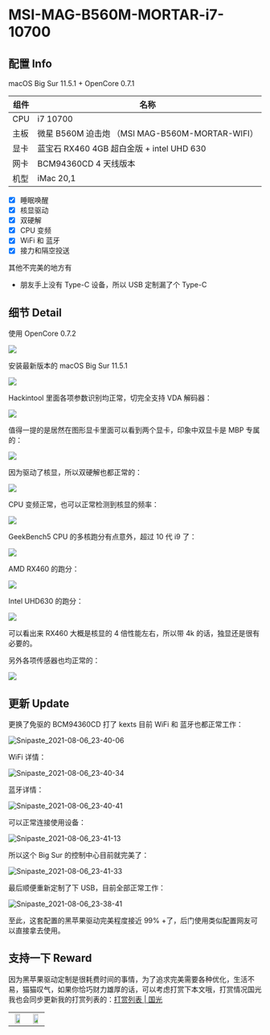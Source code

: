# MSI-MAG-B560M-MORTAR-i7-10700
## 配置 Info

macOS Big Sur 11.5.1 + OpenCore 0.7.1

| 组件 | 名称                                            |
| ---- | ----------------------------------------------- |
| CPU  | i7 10700                                        |
| 主板 | 微星 B560M 迫击炮 （MSI MAG-B560M-MORTAR-WIFI） |
| 显卡 | 蓝宝石 RX460 4GB 超白金版 + intel UHD 630       |
| 网卡 | BCM94360CD 4 天线版本                           |
| 机型 | iMac 20,1                                       |

- [x] 睡眠唤醒
- [x] 核显驱动
- [x] 双硬解
- [x] CPU 变频
- [x] WiFi 和 蓝牙
- [x] 接力和隔空投送

其他不完美的地方有

- 朋友手上没有 Type-C 设备，所以 USB 定制漏了个 Type-C

## 细节 Detail

使用 OpenCore 0.7.2

![](imgs/15155239.png) 

安装最新版本的 macOS Big Sur 11.5.1

![](imgs/Snipaste_2021-07-31_08-59-31.png) 

Hackintool 里面各项参数识别均正常，切完全支持 VDA 解码器：

![](imgs/Snipaste_2021-07-31_09-01-54.png) 

值得一提的是居然在图形显卡里面可以看到两个显卡，印象中双显卡是 MBP 专属的：

![](imgs/Snipaste_2021-07-31_09-02-46.png) 

因为驱动了核显，所以双硬解也都正常的：

![](imgs/Snipaste_2021-07-31_09-22-46.png) 

CPU 变频正常，也可以正常检测到核显的频率：

![](imgs/Snipaste_2021-08-01_00-28-25.png) 

GeekBench5 CPU 的多核跑分有点意外，超过 10 代 i9 了：

![](imgs/Snipaste_2021-08-01_00-43-35.png) 

AMD RX460 的跑分：

![](imgs/Snipaste_2021-08-01_00-44-08.png) 

Intel UHD630 的跑分：

![](imgs/Snipaste_2021-08-01_00-44-32.png) 

可以看出来 RX460 大概是核显的 4 倍性能左右，所以带 4k 的话，独显还是很有必要的。

另外各项传感器也均正常的： 

![](imgs/Snipaste_2021-08-01_15-15-56.png) 

 ## 更新 Update

更换了免驱的 BCM94360CD 打了 kexts 目前 WiFi 和 蓝牙也都正常工作：

![Snipaste_2021-08-06_23-40-06](imgs/Snipaste_2021-08-06_23-40-06.png)

WiFi 详情：

![Snipaste_2021-08-06_23-40-34](imgs/Snipaste_2021-08-06_23-40-34.png) 

蓝牙详情：

![Snipaste_2021-08-06_23-40-41](imgs/Snipaste_2021-08-06_23-40-41.png) 

可以正常连接使用设备：

![Snipaste_2021-08-06_23-41-13](imgs/Snipaste_2021-08-06_23-41-13.png) 

所以这个 Big Sur 的控制中心目前就完美了：

![Snipaste_2021-08-06_23-41-33](imgs/Snipaste_2021-08-06_23-41-33.png) 

最后顺便重新定制了下 USB，目前全部正常工作：

![Snipaste_2021-08-06_23-38-41](imgs/Snipaste_2021-08-06_23-38-41.png) 

至此，这套配置的黑苹果驱动完美程度接近 99% +了，后门使用类似配置网友可以直接拿去使用。

## 支持一下  Reward

因为黑苹果驱动定制是很耗费时间的事情，为了追求完美需要各种优化，生活不易，猫猫叹气，如果你恰巧财力雄厚的话，可以考虑打赏下本文哦，打赏情况国光我也会同步更新我的打赏列表的：[打赏列表 | 国光](https://www.sqlsec.com/dashang.html) 

<table>
    <tr>
        <td>
            <center><img src="imgs/1587449920128.jpg" width="70%"></center>
        </td>
        <td width="50%">
            <center><img src="imgs/15874503376388.jpg" width="70%"></center>
        </td>
    </tr>
</table>


